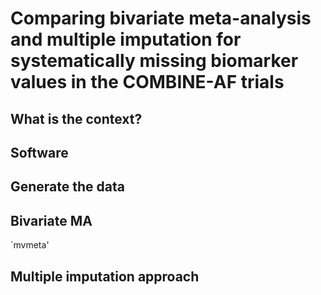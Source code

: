 # Comparing bivariate meta-analysis and multiple imputation for systematically missing biomarker values in the COMBINE-AF trials

## What is the context? 

## Software

## Generate the data

## Bivariate MA
`mvmeta'


## Multiple imputation approach

